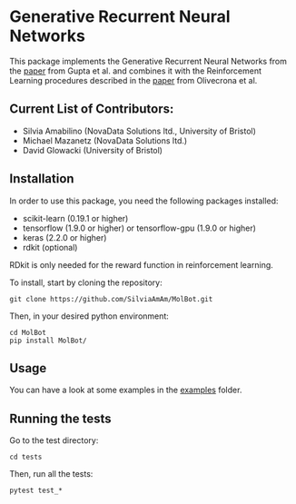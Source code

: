 # Generative Recurrent Neural Networks


This package implements the Generative Recurrent Neural Networks from the [paper](https://onlinelibrary.wiley.com/doi/10.1002/minf.201700111)  from Gupta et al. and combines it with the Reinforcement Learning procedures described in the [paper](https://jcheminf.biomedcentral.com/track/pdf/10.1186/s13321-017-0235-x) from Olivecrona et al.

## Current List of Contributors:


- Silvia Amabilino (NovaData Solutions ltd., University of Bristol)
- Michael Mazanetz (NovaData Solutions ltd.)
- David Glowacki (University of Bristol)

## Installation


In order to use this package, you need the following packages installed:

- scikit-learn (0.19.1 or higher)
- tensorflow (1.9.0 or higher) or tensorflow-gpu (1.9.0 or higher)
- keras (2.2.0 or higher)
- rdkit (optional)

RDkit is only needed for the reward function in reinforcement learning.

To install, start by cloning the repository:

```
git clone https://github.com/SilviaAmAm/MolBot.git
```

Then, in your desired python environment:

```
cd MolBot
pip install MolBot/
```

## Usage


You can have a look at some examples in the [examples](./examples) folder.

## Running the tests


Go to the test directory:

``cd tests``

Then, run all the tests:

``pytest test_*``


